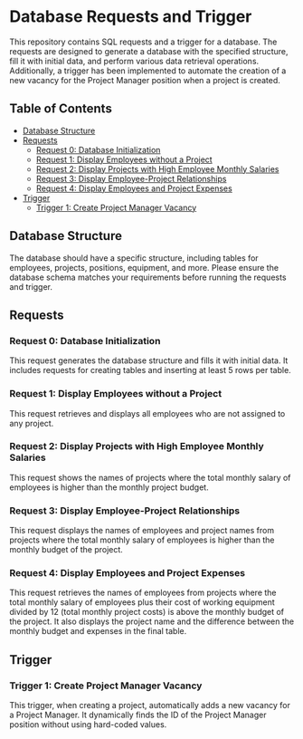 # Database Requests and Trigger

This repository contains SQL requests and a trigger for a database. The requests are designed to generate a database with the specified structure, fill it with initial data, and perform various data retrieval operations. Additionally, a trigger has been implemented to automate the creation of a new vacancy for the Project Manager position when a project is created.

## Table of Contents
- [Database Structure](#database-structure)
- [Requests](#requests)
  - [Request 0: Database Initialization](#request-0-database-initialization)
  - [Request 1: Display Employees without a Project](#request-1-display-employees-without-a-project)
  - [Request 2: Display Projects with High Employee Monthly Salaries](#request-2-display-projects-with-high-employee-monthly-salaries)
  - [Request 3: Display Employee-Project Relationships](#request-3-display-employee-project-relationships)
  - [Request 4: Display Employees and Project Expenses](#request-4-display-employees-and-project-expenses)
- [Trigger](#trigger)
  - [Trigger 1: Create Project Manager Vacancy](#trigger-1-create-project-manager-vacancy)

## Database Structure

The database should have a specific structure, including tables for employees, projects, positions, equipment, and more. Please ensure the database schema matches your requirements before running the requests and trigger.

## Requests

### Request 0: Database Initialization

This request generates the database structure and fills it with initial data. It includes requests for creating tables and inserting at least 5 rows per table.

### Request 1: Display Employees without a Project

This request retrieves and displays all employees who are not assigned to any project.

### Request 2: Display Projects with High Employee Monthly Salaries

This request shows the names of projects where the total monthly salary of employees is higher than the monthly project budget.

### Request 3: Display Employee-Project Relationships

This request displays the names of employees and project names from projects where the total monthly salary of employees is higher than the monthly budget of the project.

### Request 4: Display Employees and Project Expenses

This request retrieves the names of employees from projects where the total monthly salary of employees plus their cost of working equipment divided by 12 (total monthly project costs) is above the monthly budget of the project. It also displays the project name and the difference between the monthly budget and expenses in the final table.

## Trigger

### Trigger 1: Create Project Manager Vacancy

This trigger, when creating a project, automatically adds a new vacancy for a Project Manager. It dynamically finds the ID of the Project Manager position without using hard-coded values.
